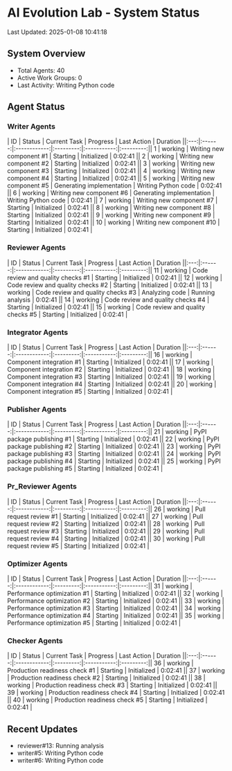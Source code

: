 # AI Evolution Lab - System Status
Last Updated: 2025-01-08 10:41:18

## System Overview
- Total Agents: 40
- Active Work Groups: 0
- Last Activity: Writing Python code

## Agent Status

### Writer Agents
| ID | Status | Current Task | Progress | Last Action | Duration ||:---:|:------:|:------------:|:---------:|:-----------:|:---------:|| 1 | working | Writing new component #1 | Starting | Initialized | 0:02:41 || 2 | working | Writing new component #2 | Starting | Initialized | 0:02:41 || 3 | working | Writing new component #3 | Starting | Initialized | 0:02:41 || 4 | working | Writing new component #4 | Starting | Initialized | 0:02:41 || 5 | working | Writing new component #5 | Generating implementation | Writing Python code | 0:02:41 || 6 | working | Writing new component #6 | Generating implementation | Writing Python code | 0:02:41 || 7 | working | Writing new component #7 | Starting | Initialized | 0:02:41 || 8 | working | Writing new component #8 | Starting | Initialized | 0:02:41 || 9 | working | Writing new component #9 | Starting | Initialized | 0:02:41 || 10 | working | Writing new component #10 | Starting | Initialized | 0:02:41 |
### Reviewer Agents
| ID | Status | Current Task | Progress | Last Action | Duration ||:---:|:------:|:------------:|:---------:|:-----------:|:---------:|| 11 | working | Code review and quality checks #1 | Starting | Initialized | 0:02:41 || 12 | working | Code review and quality checks #2 | Starting | Initialized | 0:02:41 || 13 | working | Code review and quality checks #3 | Analyzing code | Running analysis | 0:02:41 || 14 | working | Code review and quality checks #4 | Starting | Initialized | 0:02:41 || 15 | working | Code review and quality checks #5 | Starting | Initialized | 0:02:41 |
### Integrator Agents
| ID | Status | Current Task | Progress | Last Action | Duration ||:---:|:------:|:------------:|:---------:|:-----------:|:---------:|| 16 | working | Component integration #1 | Starting | Initialized | 0:02:41 || 17 | working | Component integration #2 | Starting | Initialized | 0:02:41 || 18 | working | Component integration #3 | Starting | Initialized | 0:02:41 || 19 | working | Component integration #4 | Starting | Initialized | 0:02:41 || 20 | working | Component integration #5 | Starting | Initialized | 0:02:41 |
### Publisher Agents
| ID | Status | Current Task | Progress | Last Action | Duration ||:---:|:------:|:------------:|:---------:|:-----------:|:---------:|| 21 | working | PyPI package publishing #1 | Starting | Initialized | 0:02:41 || 22 | working | PyPI package publishing #2 | Starting | Initialized | 0:02:41 || 23 | working | PyPI package publishing #3 | Starting | Initialized | 0:02:41 || 24 | working | PyPI package publishing #4 | Starting | Initialized | 0:02:41 || 25 | working | PyPI package publishing #5 | Starting | Initialized | 0:02:41 |
### Pr_Reviewer Agents
| ID | Status | Current Task | Progress | Last Action | Duration ||:---:|:------:|:------------:|:---------:|:-----------:|:---------:|| 26 | working | Pull request review #1 | Starting | Initialized | 0:02:41 || 27 | working | Pull request review #2 | Starting | Initialized | 0:02:41 || 28 | working | Pull request review #3 | Starting | Initialized | 0:02:41 || 29 | working | Pull request review #4 | Starting | Initialized | 0:02:41 || 30 | working | Pull request review #5 | Starting | Initialized | 0:02:41 |
### Optimizer Agents
| ID | Status | Current Task | Progress | Last Action | Duration ||:---:|:------:|:------------:|:---------:|:-----------:|:---------:|| 31 | working | Performance optimization #1 | Starting | Initialized | 0:02:41 || 32 | working | Performance optimization #2 | Starting | Initialized | 0:02:41 || 33 | working | Performance optimization #3 | Starting | Initialized | 0:02:41 || 34 | working | Performance optimization #4 | Starting | Initialized | 0:02:41 || 35 | working | Performance optimization #5 | Starting | Initialized | 0:02:41 |
### Checker Agents
| ID | Status | Current Task | Progress | Last Action | Duration ||:---:|:------:|:------------:|:---------:|:-----------:|:---------:|| 36 | working | Production readiness check #1 | Starting | Initialized | 0:02:41 || 37 | working | Production readiness check #2 | Starting | Initialized | 0:02:41 || 38 | working | Production readiness check #3 | Starting | Initialized | 0:02:41 || 39 | working | Production readiness check #4 | Starting | Initialized | 0:02:41 || 40 | working | Production readiness check #5 | Starting | Initialized | 0:02:41 |

## Recent Updates
- reviewer#13: Running analysis
- writer#5: Writing Python code
- writer#6: Writing Python code
